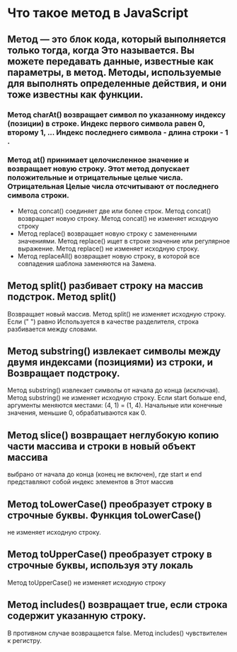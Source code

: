 # Что такое метод в JavaScript
 ## Метод — это блок кода, который выполняется только тогда, когда Это называется. Вы можете передавать данные, известные как параметры, в метод. Методы, используемые для выполнять определенные действия, и они тоже известны как функции.
 ###  Метод charAt() возвращает символ по указанному индексу (позиции) в строке. Индекс первого символа равен 0, второму 1, ... Индекс последнего символа - длина строки - 1 .
 ### Метод at() принимает целочисленное значение и возвращает новую строку. Этот метод допускает положительные и отрицательные целые числа. Отрицательная Целые числа отсчитывают от последнего символа строки.
 *  Метод concat() соединяет две или более строк.
 Метод concat() возвращает новую строку.
 Метод concat() не изменяет исходную строку
  * Метод replace() возвращает новую строку с замененными значениями.
 Метод replace() ищет в строке значение или регулярное выражение.
 Метод replace() не изменяет исходную строку.
 * Метод replaceAll() возвращает новую строку, в которой все совпадения шаблона заменяются на
 Замена.
 ##  Метод split() разбивает строку на массив подстрок. Метод split()
 Возвращает новый массив. Метод split() не изменяет исходную строку. Если (" ") равно
 Используется в качестве разделителя, строка разбивается между словами.
 ##  Метод substring() извлекает символы между двумя индексами (позициями) из строки, и Возвращает подстроку.
 Метод substring() извлекает символы от начала до конца (исключая).
 Метод substring() не изменяет исходную строку.
 Если start больше end, аргументы меняются местами: (4, 1) = (1, 4).
 Начальные или конечные значения, меньшие 0, обрабатываются как 0.
 ## Метод slice() возвращает неглубокую копию части массива и строки в новый объект массива
 выбрано от начала до конца (конец не включен), где start и end представляют собой индекс элементов в
 Этот массив
  ##  Метод toLowerCase() преобразует строку в строчные буквы. Функция toLowerCase()
 не изменяет исходную строку.

 ##  Метод toUpperCase() преобразует строку в строчные буквы, используя эту локаль
 Метод toUpperCase() не изменяет исходную строку
 ## Метод includes() возвращает true, если строка содержит указанную строку.
 В противном случае возвращается false. Метод includes() чувствителен к регистру.
